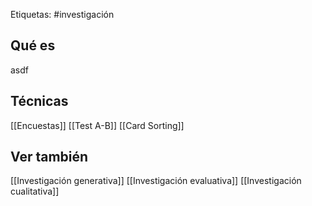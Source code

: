 Etiquetas: #investigación 

## Qué es
asdf


## Técnicas
[[Encuestas]]
[[Test A-B]]
[[Card Sorting]]


## Ver también
[[Investigación generativa]]
[[Investigación evaluativa]]
[[Investigación cualitativa]]